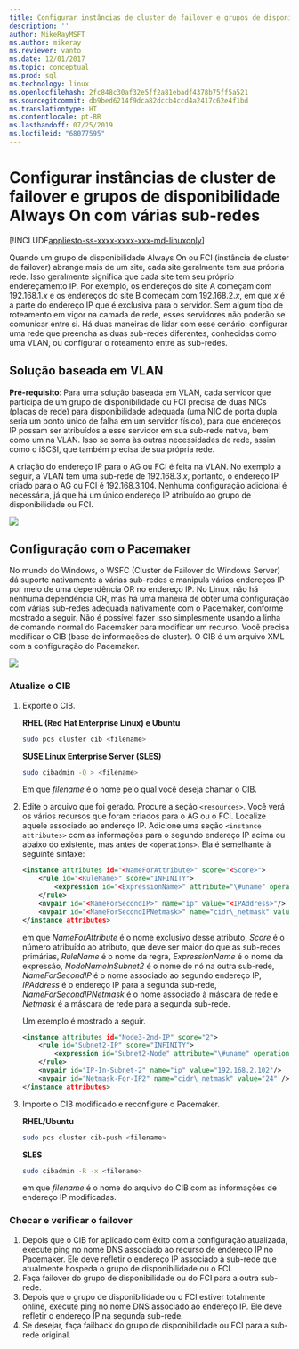 ```yaml
---
title: Configurar instâncias de cluster de failover e grupos de disponibilidade Always On com várias sub-redes no Linux
description: ''
author: MikeRayMSFT
ms.author: mikeray
ms.reviewer: vanto
ms.date: 12/01/2017
ms.topic: conceptual
ms.prod: sql
ms.technology: linux
ms.openlocfilehash: 2fc848c30af32e5ff2a81ebadf4378b75ff5a521
ms.sourcegitcommit: db9bed6214f9dca82dccb4ccd4a2417c62e4f1bd
ms.translationtype: HT
ms.contentlocale: pt-BR
ms.lasthandoff: 07/25/2019
ms.locfileid: "68077595"
---
```

# <a name="configure-multiple-subnet-always-on-availability-groups-and-failover-cluster-instances"></a>Configurar instâncias de cluster de failover e grupos de disponibilidade Always On com várias sub-redes

[!INCLUDE[appliesto-ss-xxxx-xxxx-xxx-md-linuxonly](../includes/appliesto-ss-xxxx-xxxx-xxx-md-linuxonly.md)]

Quando um grupo de disponibilidade Always On ou FCI (instância de cluster de failover) abrange mais de um site, cada site geralmente tem sua própria rede. Isso geralmente significa que cada site tem seu próprio endereçamento IP. Por exemplo, os endereços do site A começam com 192.168.1.*x* e os endereços do site B começam com 192.168.2.*x*, em que *x* é a parte do endereço IP que é exclusiva para o servidor. Sem algum tipo de roteamento em vigor na camada de rede, esses servidores não poderão se comunicar entre si. Há duas maneiras de lidar com esse cenário: configurar uma rede que preencha as duas sub-redes diferentes, conhecidas como uma VLAN, ou configurar o roteamento entre as sub-redes.

## <a name="vlan-based-solution"></a>Solução baseada em VLAN
 
**Pré-requisito**: Para uma solução baseada em VLAN, cada servidor que participa de um grupo de disponibilidade ou FCI precisa de duas NICs (placas de rede) para disponibilidade adequada (uma NIC de porta dupla seria um ponto único de falha em um servidor físico), para que endereços IP possam ser atribuídos a esse servidor em sua sub-rede nativa, bem como um na VLAN. Isso se soma às outras necessidades de rede, assim como o iSCSI, que também precisa de sua própria rede.

A criação do endereço IP para o AG ou FCI é feita na VLAN. No exemplo a seguir, a VLAN tem uma sub-rede de 192.168.3.*x*, portanto, o endereço IP criado para o AG ou FCI é 192.168.3.104. Nenhuma configuração adicional é necessária, já que há um único endereço IP atribuído ao grupo de disponibilidade ou FCI.

![](./media/sql-server-linux-configure-multiple-subnet/image1.png)

## <a name="configuration-with-pacemaker"></a>Configuração com o Pacemaker

No mundo do Windows, o WSFC (Cluster de Failover do Windows Server) dá suporte nativamente a várias sub-redes e manipula vários endereços IP por meio de uma dependência OR no endereço IP. No Linux, não há nenhuma dependência OR, mas há uma maneira de obter uma configuração com várias sub-redes adequada nativamente com o Pacemaker, conforme mostrado a seguir. Não é possível fazer isso simplesmente usando a linha de comando normal do Pacemaker para modificar um recurso. Você precisa modificar o CIB (base de informações do cluster). O CIB é um arquivo XML com a configuração do Pacemaker.

![](./media/sql-server-linux-configure-multiple-subnet/image2.png)

### <a name="update-the-cib"></a>Atualize o CIB

1.  Exporte o CIB.

    **RHEL (Red Hat Enterprise Linux) e Ubuntu**

    ```bash
    sudo pcs cluster cib <filename>
    ```

    **SUSE Linux Enterprise Server (SLES)**

    ```bash
    sudo cibadmin -Q > <filename>
    ```

    Em que *filename* é o nome pelo qual você deseja chamar o CIB.

2.  Edite o arquivo que foi gerado. Procure a seção `<resources>`. Você verá os vários recursos que foram criados para o AG ou o FCI. Localize aquele associado ao endereço IP. Adicione uma seção `<instance attributes>` com as informações para o segundo endereço IP acima ou abaixo do existente, mas antes de `<operations>`. Ela é semelhante à seguinte sintaxe:

    ```xml
    <instance attributes id="<NameForAttribute>" score="<Score>">
        <rule id="<RuleName>" score="INFINITY">
            <expression id="<ExpressionName>" attribute="\#uname" operation="eq" value="<NodeNameInSubnet2>" />
        </rule>
        <nvpair id="<NameForSecondIP>" name="ip" value="<IPAddress>"/>
        <nvpair id="<NameForSecondIPNetmask>" name="cidr\_netmask" value="<Netmask>"/>
    </instance attributes>
    ```
    
    em que *NameForAttribute* é o nome exclusivo desse atributo, *Score* é o número atribuído ao atributo, que deve ser maior do que as sub-redes primárias, *RuleName* é o nome da regra, *ExpressionName* é o nome da expressão, *NodeNameInSubnet2* é o nome do nó na outra sub-rede, *NameForSecondIP* é o nome associado ao segundo endereço IP, *IPAddress* é o endereço IP para a segunda sub-rede, *NameForSecondIPNetmask* é o nome associado à máscara de rede e *Netmask* é a máscara de rede para a segunda sub-rede.
    
    Um exemplo é mostrado a seguir.
    
    ```xml
    <instance attributes id="Node3-2nd-IP" score="2">
        <rule id="Subnet2-IP" score="INFINITY">
            <expression id="Subnet2-Node" attribute="\#uname" operation="eq" value="Node3" />
        </rule>
        <nvpair id="IP-In-Subnet-2" name="ip" value="192.168.2.102"/>
        <nvpair id="Netmask-For-IP2" name="cidr\_netmask" value="24" />
    </instance attributes>
    ```

3.  Importe o CIB modificado e reconfigure o Pacemaker.

    **RHEL/Ubuntu**
    
    ```bash
    sudo pcs cluster cib-push <filename>
    ```

    **SLES**
    
    ```bash
    sudo cibadmin -R -x <filename>
    ```

    em que *filename* é o nome do arquivo do CIB com as informações de endereço IP modificadas.

### <a name="check-and-verify-failover"></a>Checar e verificar o failover

1.  Depois que o CIB for aplicado com êxito com a configuração atualizada, execute ping no nome DNS associado ao recurso de endereço IP no Pacemaker. Ele deve refletir o endereço IP associado à sub-rede que atualmente hospeda o grupo de disponibilidade ou o FCI.
2.  Faça failover do grupo de disponibilidade ou do FCI para a outra sub-rede.
3.  Depois que o grupo de disponibilidade ou o FCI estiver totalmente online, execute ping no nome DNS associado ao endereço IP. Ele deve refletir o endereço IP na segunda sub-rede.
4.  Se desejar, faça failback do grupo de disponibilidade ou FCI para a sub-rede original.
